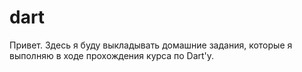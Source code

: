 # dart
Привет.
Здесь я буду выкладывать домашние задания,
которые я выполняю в ходе прохождения курса по Dart'у.
